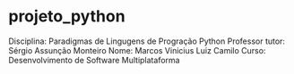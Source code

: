 # projeto_python
Disciplina: Paradigmas de Lingugens de Progração Python  Professor tutor: Sérgio Assunção Monteiro  Nome: Marcos Vinicius Luiz Camilo  Curso: Desenvolvimento de Software Multiplataforma
